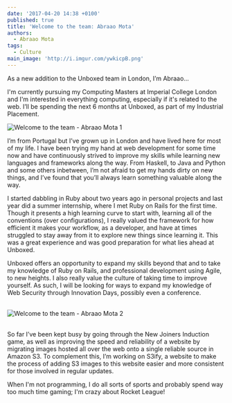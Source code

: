 ```yaml
---
date: '2017-04-20 14:38 +0100'
published: true
title: 'Welcome to the team: Abraao Mota'
authors:
  - Abraao Mota
tags:
  - Culture
main_image: 'http://i.imgur.com/ywkicpB.png'
---
```

As a new addition to the Unboxed team in London, I’m Abraao...<br/>

I'm currently pursuing my Computing Masters at Imperial College London and I'm interested in everything computing, especially if it's related to the web. I’ll be spending the next 6 months at Unboxed, as part of my Industrial Placement.<br/>

![Welcome to the team - Abraao Mota 1](http://i.imgur.com/ywkicpB.png)

I’m from Portugal but I’ve grown up in London and have lived here for most of my life. I have been trying my hand at web development for some time now and have continuously strived to improve my skills while learning new languages and frameworks along the way. From Haskell, to Java and Python and some others inbetween, I’m not afraid to get my hands dirty on new things, and I’ve found that you’ll always learn something valuable along the way.<br/>

I started dabbling in Ruby about two years ago in personal projects and last year did a summer internship, where I met Ruby on Rails for the first time. Though it presents a high learning curve to start with, learning all of the conventions (over configurations), I really valued the framework for how efficient it makes your workflow, as a developer, and have at times struggled to stay away from it to explore new things since learning it. This was a great experience and was good preparation for what lies ahead at Unboxed.<br/>

Unboxed offers an opportunity to expand my skills beyond that and to take my knowledge of Ruby on Rails, and professional development using Agile, to new heights. I also really value the culture of taking time to improve yourself. As such, I will be looking for ways to expand my knowledge of Web Security through Innovation Days, possibly even a conference.<br/>
<br/>

![Welcome to the team - Abraao Mota 2](http://i.imgur.com/HJKNxV2.png)

<br/>
So far I’ve been kept busy by going through the New Joiners Induction game, as well as improving the speed and reliability of a website by migrating images hosted all over the web onto a single reliable source in Amazon S3. To complement this, I’m working on S3ify, a website to make the process of adding S3 images to this website easier and more consistent for those involved in regular updates.<br/>

When I'm not programming, I do all sorts of sports and probably spend way too much time gaming; I'm crazy about Rocket League!
